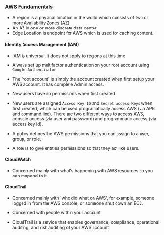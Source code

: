 ### AWS Fundamentals

- A region is a physical location in the world which consists of two or more Availability Zones (AZ).
- An AZ is one or more discrete data center
- Edge Location is endpoint for AWS which is used for caching content.

#### Identity Access Management (IAM)

- IAM is universal. It does not apply to regions at this time

- Always set up multifactor authentication on your root account using `Google Authenticator`

- The 'root account' is simply the account created when first setup your AWS account. It has complete Admin access.

- New users have no permissions when first created

- New users are assigned `Access Key ID` and `Secret Access Keys` when first created, which can be used programatically access AWS (via APIs and command line). There are two different ways to access AWS, console access (via user and password) and programmatic access (via access key id). 

- A policy defines the AWS permissions that you can assign to a user, group, or role. 

- A role is to give entities permissions so that they act like users.

#### CloudWatch

- Concerned mainly with what's happening with AWS resources so you can respond to it.

#### CloudTrail

- Concerned mainly with 'who did what on AWS', for example, someone logged in from the AWS console, or someone shut down an EC2.

- Concerned with people within your account

- CloudTrail is a service that enables governance, compliance, operational auditing, and rish auditing of your AWS account
